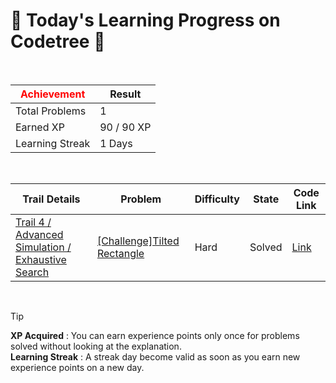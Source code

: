 # 🌲 Today's Learning Progress on Codetree 🌲

<br />

| <span style="color:red;display:block;text-align:center;"> **Achievement**</span> | Result |
|---|---|
|Total Problems| 1 |
| Earned XP | 90 / 90 XP |
| Learning Streak | 1 Days |

<br />

|Trail Details|Problem|Difficulty|State|Code Link|
|---|---|---|---|---|
|[Trail 4 / Advanced Simulation / Exhaustive Search](https://www.codetree.ai/trail-info/intermediate-low/)|[[Challenge]Tilted Rectangle](https://www.codetree.ai/trails/complete/curated-cards/challenge-slanted-rectangle/)|Hard|Solved|[Link](https://github.com/Bobbybrojo/DSA/blob/main/250826/Tilted%20Rectangle/slanted-rectangle.py)|


<br />

> [!TIP]
> **XP Acquired** : You can earn experience points only once for problems solved without looking at the explanation.  
> **Learning Streak** : A streak day become valid as soon as you earn new experience points on a new day.

